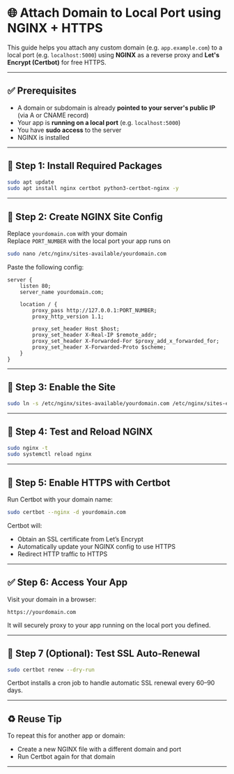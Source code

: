 # 🌐 Attach Domain to Local Port using NGINX + HTTPS

This guide helps you attach any custom domain (e.g. `app.example.com`) to a local port (e.g. `localhost:5000`) using **NGINX** as a reverse proxy and **Let's Encrypt (Certbot)** for free HTTPS.

---

## ✅ Prerequisites

- A domain or subdomain is already **pointed to your server's public IP** (via A or CNAME record)
- Your app is **running on a local port** (e.g. `localhost:5000`)
- You have **sudo access** to the server
- NGINX is installed

---

## 🧰 Step 1: Install Required Packages

```bash
sudo apt update
sudo apt install nginx certbot python3-certbot-nginx -y
```

---

## 📁 Step 2: Create NGINX Site Config

Replace `yourdomain.com` with your domain  
Replace `PORT_NUMBER` with the local port your app runs on

```bash
sudo nano /etc/nginx/sites-available/yourdomain.com
```

Paste the following config:

```nginx
server {
    listen 80;
    server_name yourdomain.com;

    location / {
        proxy_pass http://127.0.0.1:PORT_NUMBER;
        proxy_http_version 1.1;

        proxy_set_header Host $host;
        proxy_set_header X-Real-IP $remote_addr;
        proxy_set_header X-Forwarded-For $proxy_add_x_forwarded_for;
        proxy_set_header X-Forwarded-Proto $scheme;
    }
}
```

---

## 🔗 Step 3: Enable the Site

```bash
sudo ln -s /etc/nginx/sites-available/yourdomain.com /etc/nginx/sites-enabled/
```

---

## 🧪 Step 4: Test and Reload NGINX

```bash
sudo nginx -t
sudo systemctl reload nginx
```

---

## 🔐 Step 5: Enable HTTPS with Certbot

Run Certbot with your domain name:

```bash
sudo certbot --nginx -d yourdomain.com
```

Certbot will:
- Obtain an SSL certificate from Let’s Encrypt
- Automatically update your NGINX config to use HTTPS
- Redirect HTTP traffic to HTTPS

---

## ✅ Step 6: Access Your App

Visit your domain in a browser:

```
https://yourdomain.com
```

It will securely proxy to your app running on the local port you defined.

---

## 🔄 Step 7 (Optional): Test SSL Auto-Renewal

```bash
sudo certbot renew --dry-run
```

Certbot installs a cron job to handle automatic SSL renewal every 60–90 days.

---

## ♻️ Reuse Tip

To repeat this for another app or domain:

- Create a new NGINX file with a different domain and port
- Run Certbot again for that domain

---
